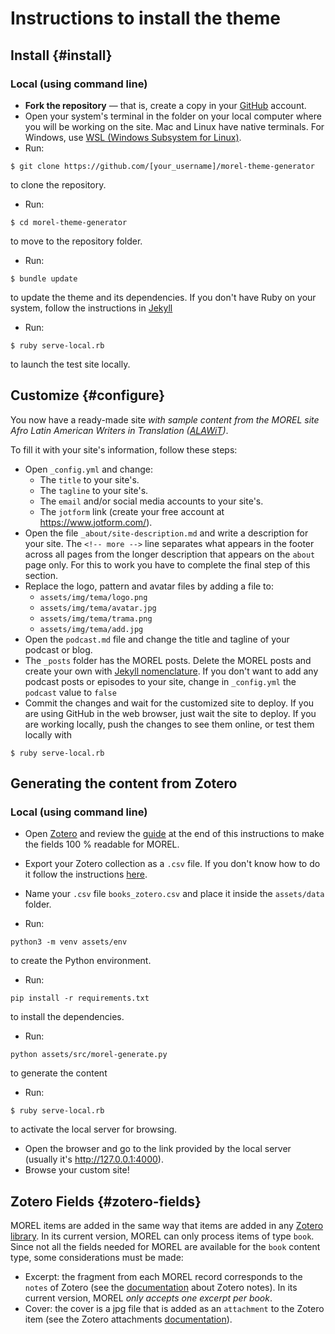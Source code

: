 # Instructions to install the theme

## Install {#install}

<!-- ### Remote (using your web browser)-->

### Local (using command line) 

- **Fork the repository** — that is, create a copy in your [GitHub](https://github.com) account.
- Open your system's terminal in the folder on your local computer where you will be working on the site. Mac and Linux have native terminals. For Windows, use [WSL (Windows Subsystem for Linux)](https://learn.microsoft.com/en-us/windows/wsl/install).
- Run:  
```
$ git clone https://github.com/[your_username]/morel-theme-generator
```
to clone the repository.
- Run:  
```
$ cd morel-theme-generator
```
to move to the repository folder.
- Run:  
```
$ bundle update
```
to update the theme and its dependencies. If you don't have Ruby on your system, follow the instructions in [Jekyll](https://jekyllrb.com/docs/ruby-101/)
- Run:  
```
$ ruby serve-local.rb
```
to launch the test site locally.

## Customize {#configure}

You now have a ready-made site *with sample content from the MOREL site Afro Latin American Writers in Translation ([ALAWiT](https://alawit.org))*.

To fill it with your site's information, follow these steps:

- Open `_config.yml` and change:
  - The `title` to your site's.
  - The `tagline` to your site's.
  - The `email` and/or social media accounts to your site's.
  - The `jotform` link (create your free account at https://www.jotform.com/).
- Open the file `_about/site-description.md` and write a description for your site. The `<!-- more -->` line separates what appears in the footer across all pages from the longer description that appears on the `about` page only. For this to work you have to complete the final step of this section.
- Replace the logo, pattern and avatar files by adding a file to:
  - `assets/img/tema/logo.png`
  - `assets/img/tema/avatar.jpg`
  - `assets/img/tema/trama.png`
  - `assets/img/tema/add.jpg`
- Open the `podcast.md` file and change the title and tagline of your podcast or blog.
- The `_posts` folder has the MOREL posts. Delete the MOREL posts and create your own with [Jekyll nomenclature](https://jekyllrb.com/docs/posts/). If you don't want to add any podcast posts or episodes to your site, change in `_config.yml` the `podcast` value to `false`
- Commit the changes and wait for the customized site to deploy. If you are using GitHub in the web browser, just wait the site to deploy. If you are working locally, push the changes to see them online, or test them locally with  
```
$ ruby serve-local.rb
```

## Generating the content from Zotero 

<!--### Remote (using your web browser)-->

### Local (using command line) 

- Open [Zotero](https://www.zotero.org/) and review the [guide](#zotero-fields) at the end of this instructions to make the fields 100 % readable for MOREL.

- Export your Zotero collection as a `.csv` file. If you don't know how to do it follow the instructions [here](https://www.zotero.org/support/kb/exporting). 

- Name your `.csv` file `books_zotero.csv` and place it inside the `assets/data` folder.

- Run:  
```
python3 -m venv assets/env
```
to create the Python environment.

- Run:  
```
pip install -r requirements.txt
```
to install the dependencies.
- Run:  
```
python assets/src/morel-generate.py
```
to generate the content
- Run:  
```
$ ruby serve-local.rb
```
to activate the local server for browsing.
- Open the browser and go to the link provided by the local server (usually it's http://127.0.0.1:4000).
- Browse your custom site!

## Zotero Fields {#zotero-fields}

MOREL items are added in the same way that items are added in any [Zotero library](https://www.zotero.org/support/adding_items_to_zotero). In its current version, MOREL can only process items of type `book`. Since not all the fields needed for MOREL are available for the `book` content type, some considerations must be made:

- Excerpt: the fragment from each MOREL record corresponds to the `notes` of Zotero (see the [documentation](https://www.zotero.org/support/notes) about Zotero notes). In its current version, MOREL *only accepts one excerpt per book*.
- Cover: the cover is a jpg file that is added as an `attachment` to the Zotero item (see the Zotero attachments [documentation](https://www.zotero.org/support/attaching_files)).
